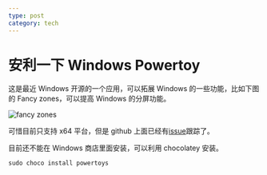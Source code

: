 ```yaml
---
type: post
category: tech
---
```


# 安利一下 Windows Powertoy

这是最近 Windows 开源的一个应用，可以拓展 Windows 的一些功能，比如下图的 Fancy zones，可以提高 Windows 的分屏功能。

![fancy zones](https://ws1.sinaimg.cn/mw690/89d0a2e1gy1g9drryez7hj22gu1bo4dr.jpg)

可惜目前只支持 x64 平台，但是 github 上面已经有[issue](https://github.com/microsoft/PowerToys/issues/413)跟踪了。

目前还不能在 Windows 商店里面安装，可以利用 chocolatey 安装。

```batch
sudo choco install powertoys
```
